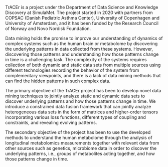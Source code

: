 TrACEr is a project under the Department of Data Science and Knowledge Discovery at SimulaMet. The project started in 2020 with partners from COPSAC (Danish Pediatric Asthma Center), University of Copenhagen and University of Amsterdam, and it has been funded by the Research Council of Norway and Novo Nordisk Foundation. 

Data mining holds the promise to improve our understanding of dynamics of complex systems such
as the human brain or metabolome by discovering the underlying patterns in data collected from these systems. However, discovering those patterns and understanding how those patterns change in time is a challenging task. The complexity of the systems requires collection of both dynamic and static data sets from multiple sources using different technologies recording the behavior of the system from complementary viewpoints, and there is a lack of data mining methods that can find the hidden patterns in such complex data.

The primary objective of the TrACEr project has been to develop novel data mining techniques to jointly analyze static and dynamic data sets to discover underlying patterns and how those patterns change in time. We introduce a constrained data fusion framework that can jointly analyze heterogeneous data sets in the form of matrices and higher-order tensors incorporating various loss functions, different types of coupling and constraints, and revealing evolving patterns.

The secondary objective of the project has been to use the developed methods to understand the human metabolome through the analysis of longitudinal metabolomics measurements together with relevant data from other sources such as genetics, microbiome data in order to discover the underlying patterns, i.e., groups of metabolites acting together, and how those patterns change in time.

